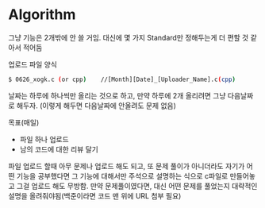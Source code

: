 # Algorithm

그냥 기능은 2개밖에 안 쓸 거임. 대신에 몇 가지 Standard만 정해두는게 더 편할 것 같아서 적어둠

업로드 파일 양식

```sh
$ 0626_xogk.c (or cpp)    //[Month][Date]_[Uploader_Name].c(cpp)
```
날짜는 하루에 하나씩만 올리는 것으로 하고, 만약 하루에 2개 올리려면 그냥 다음날짜로 해두자. (이렇게 해두면 다음날짜에 안올려도 문제 없음)


목표(매일)
  - 파일 하나 업로드
  - 남의 코드에 대한 리뷰 달기

파일 업로드 할때 아무 문제나 업로드 해도 되고, 또 문제 풀이가 아니더라도 자기가 어떤 기능을 공부했다면
그 기능에 대해서만 주석으로 설명하는 식으로 c파일로 만들어놓고 그걸 업로드 해도 무방함.
만약 문제풀이였다면, 대신 어떤 문제를 풀었는지 대략적인 설명을 올려줘야됨(백준이라면 코드 맨 위에 URL 첨부 필요)
